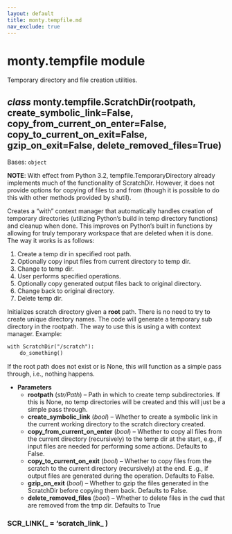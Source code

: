 ```yaml
---
layout: default
title: monty.tempfile.md
nav_exclude: true
---
```


# monty.tempfile module

Temporary directory and file creation utilities.

## *class* monty.tempfile.ScratchDir(rootpath, create_symbolic_link=False, copy_from_current_on_enter=False, copy_to_current_on_exit=False, gzip_on_exit=False, delete_removed_files=True)

Bases: `object`

**NOTE**: With effect from Python 3.2, tempfile.TemporaryDirectory already
implements much of the functionality of ScratchDir. However, it does
not provide options for copying of files to and from (though it is
possible to do this with other methods provided by shutil).

Creates a “with” context manager that automatically handles creation of
temporary directories (utilizing Python’s build in temp directory
functions) and cleanup when done. This improves on Python’s built in
functions by allowing for truly temporary workspace that are deleted
when it is done. The way it works is as follows:

1. Create a temp dir in specified root path.
2. Optionally copy input files from current directory to temp dir.
3. Change to temp dir.
4. User performs specified operations.
5. Optionally copy generated output files back to original directory.
6. Change back to original directory.
7. Delete temp dir.

Initializes scratch directory given a **root** path. There is no need
to try to create unique directory names. The code will generate a
temporary sub directory in the rootpath. The way to use this is using a
with context manager. Example:

```default
with ScratchDir("/scratch"):
    do_something()
```

If the root path does not exist or is None, this will function as a
simple pass through, i.e., nothing happens.

* **Parameters**
  * **rootpath** (*str/Path*) – Path in which to create temp subdirectories.
    If this is None, no temp directories will be created and
    this will just be a simple pass through.
  * **create_symbolic_link** (*bool*) – Whether to create a symbolic link in
    the current working directory to the scratch directory
    created.
  * **copy_from_current_on_enter** (*bool*) – Whether to copy all files from
    the current directory (recursively) to the temp dir at the
    start, e.g., if input files are needed for performing some
    actions. Defaults to False.
  * **copy_to_current_on_exit** (*bool*) – Whether to copy files from the
    scratch to the current directory (recursively) at the end. E
    .g., if output files are generated during the operation.
    Defaults to False.
  * **gzip_on_exit** (*bool*) – Whether to gzip the files generated in the
    ScratchDir before copying them back.
    Defaults to False.
  * **delete_removed_files** (*bool*) – Whether to delete files in the cwd
    that are removed from the tmp dir.
    Defaults to True

### SCR_LINK(_ = ‘scratch_link_ )